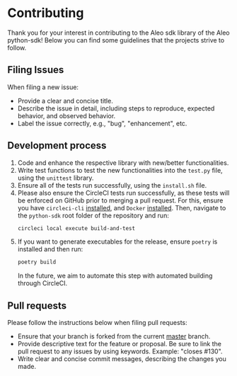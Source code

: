 # Contributing

Thank you for your interest in contributing to the Aleo sdk library of the Aleo python-sdk! Below you can find some guidelines that the projects strive to follow.

## Filing Issues

When filing a new issue:

- Provide a clear and concise title.
- Describe the issue in detail, including steps to reproduce, expected behavior, and observed behavior.
- Label the issue correctly, e.g., "bug", "enhancement", etc.

## Development process

1. Code and enhance the respective library with new/better functionalities.
2. Write test functions to test the new functionalities into the `test.py` file, using the `unittest` library.
3. Ensure all of the tests run successfully, using the `install.sh` file.
4. Please also ensure the CircleCI tests run successfully, as these tests will be enforced on GitHub prior to merging a pull request. For this, ensure you have `circleci-cli` [installed](https://circleci.com/docs/local-cli/), and `Docker` [installed](https://docs.docker.com/engine/install/). Then, navigate to the `python-sdk` root folder of the repository and run:
   ```bash
   circleci local execute build-and-test
   ```
5. If you want to generate executables for the release, ensure `poetry` is installed and then run:
   ```bash
   poetry build
   ```
   In the future, we aim to automate this step with automated building through CircleCI.

## Pull requests

Please follow the instructions below when filing pull requests:

- Ensure that your branch is forked from the current [master](https://github.com/AleoHQ/python-sdk/tree/master) branch.
- Provide descriptive text for the feature or proposal. Be sure to link the pull request to any issues by using keywords. Example: "closes #130".
- Write clear and concise commit messages, describing the changes you made.
